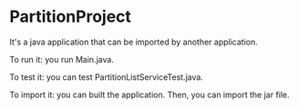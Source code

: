 # PartitionProject

It's a java application that can be imported by another application.

To run it: you run Main.java.

To test it: you can test PartitionListServiceTest.java.

To import it: you can built the application. Then, you can import the jar file.

